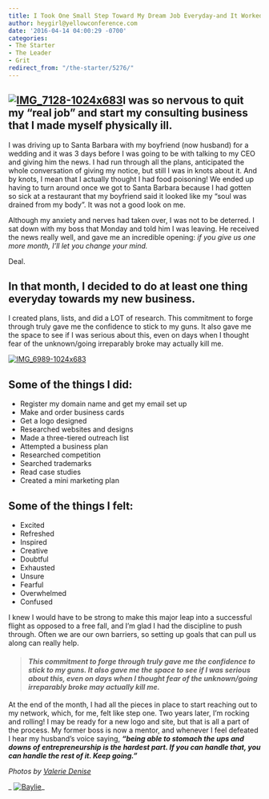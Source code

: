 ```yaml
---
title: I Took One Small Step Toward My Dream Job Everyday-and It Worked
author: heygirl@yellowconference.com
date: '2016-04-14 04:00:29 -0700'
categories:
- The Starter
- The Leader
- Grit
redirect_from: "/the-starter/5276/"
---
```


## [![IMG_7128-1024x683](https://yellow-blog-images.imgix.net/2016/04/IMG_7128-1024x683.jpg)](https://yellow-blog-images.imgix.net/2016/04/IMG_7128-1024x683.jpg)I was so nervous to quit my “real job” and start my consulting business that I made myself physically ill.

I was driving up to Santa Barbara with my boyfriend (now husband) for a wedding and it was 3 days
before I was going to be with talking to my CEO and giving him the news. I had run through all the
plans, anticipated the whole conversation of giving my notice, but still I was in knots about it.
And by knots, I mean that I actually thought I had food poisoning! We ended up having to turn around
once we got to Santa Barbara because I had gotten so sick at a restaurant that my boyfriend said it
looked like my “soul was drained from my body”. It was not a good look on me.[\
](https://yellow-blog-images.imgix.net/2016/04/Baylie.jpg)

Although my anxiety and nerves had taken over, I was not to be deterred. I sat down with my boss
that Monday and told him I was leaving. He received the news really well, and gave me an incredible
opening: _if you give us one more month, I’ll let you change your mind._

Deal.

## In that month, I decided to do at least one thing everyday towards my new business.

I created plans, lists, and did a LOT of research. This commitment to forge through truly gave me
the confidence to stick to my guns. It also gave me the space to see if I was serious about this,
even on days when I thought fear of the unknown/going irreparably broke may actually kill me.

[![IMG_6989-1024x683](https://yellow-blog-images.imgix.net/2016/04/IMG_6989-1024x6831.jpg)](https://yellow-blog-images.imgix.net/2016/04/IMG_6989-1024x6831.jpg)

## Some of the things I did:

* Register my domain name and get my email set up
* Make and order business cards
* Get a logo designed
* Researched websites and designs
* Made a three-tiered outreach list
* Attempted a business plan
* Researched competition
* Searched trademarks
* Read case studies
* Created a mini marketing plan

## Some of the things I felt:

* Excited
* Refreshed
* Inspired
* Creative
* Doubtful
* Exhausted
* Unsure
* Fearful
* Overwhelmed
* Confused

I knew I would have to be strong to make this major leap into a successful flight as opposed to a
free fall, and I’m glad I had the discipline to push through. Often we are our own barriers, so
setting up goals that can pull us along can really help.

> #### _This commitment to forge through truly gave me the confidence to stick to my guns. It also gave me the space to see if I was serious about this, even on days when I thought fear of the unknown/going irreparably broke may actually kill me._

At the end of the month, I had all the pieces in place to start reaching out to my network, which,
for me, felt like step one. Two years later, I’m rocking and rolling! I may be ready for a new logo
and site, but that is all a part of the process. My former boss is now a mentor, and whenever I feel
defeated I hear my husband’s voice saying, **_“being able to stomach the ups and downs of
entrepreneurship is the hardest part. If you can handle that, you can handle the rest of it. Keep
going.”_**

_Photos by [Valerie Denise](http://valeriedenisephotos.com/)_

_ [![Baylie](https://yellow-blog-images.imgix.net/2016/04/Baylie.jpg)](http://www.abelimpact.com/)_
